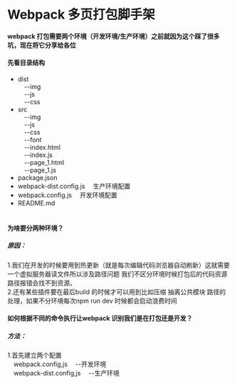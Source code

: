# Webpack 多页打包脚手架
#### webpack 打包需要两个环境（开发环境/生产环境）之前就因为这个踩了很多坑，现在将它分享给各位
#### 先看目录结构
 
* dist<br/>
&#8194;&#8194;--img<br/>
&#8194;&#8194;--js<br/>
&#8194;&#8194;--css<br/>
* src<br/>
&#8194;&#8194;--img<br/>
&#8194;&#8194;--js<br/>
&#8194;&#8194;--css<br/>
&#8194;&#8194;--font<br/>
&#8194;&#8194;--index.html<br/>
&#8194;&#8194;--index.js<br/>
&#8194;&#8194;--page_1.html<br/>
&#8194;&#8194;--page_1.js<br/>
* package.json<br/>
* webpack-dist.config.js &#8194;&#8194;生产环境配置<br/>
* webpack.config.js &#8194;&#8194;开发环境配置<br/>
* README.md<br/><br/>

#### 为啥要分两种环境？
##### 原因： 
1.我们在开发的时候要用到热更新（就是每次编辑代码浏览器自动刷新）这就需要一个虚拟服务器读文件所以涉及路径问题
我们不区分环境时候打包后的代码资源路径报错会找不到资源。<br/>
2.还有某些插件要在最后build 的时候才可以用到比如压缩 抽离公共模块 路径的处理，如果不分环境每次npm run dev 时候都会启动浪费时间
#### 如何根据不同的命令执行让webpack 识别我们是在打包还是开发？
##### 方法： 
1.首先建立两个配置 <br/>
&#8194;&#8194;webpack.config,js &#8194;&#8194;--开发环境<br/>
&#8194;&#8194;webpack-dist.config,js &#8194;&#8194;--生产环境<br/>

